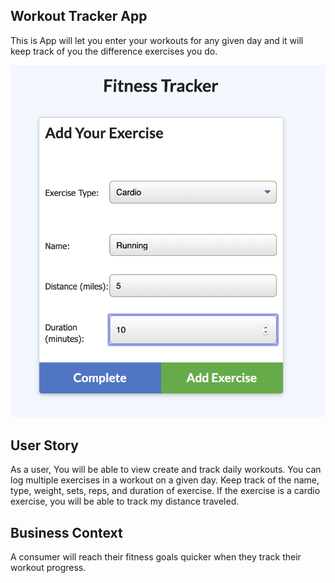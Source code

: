 ## Workout Tracker App

This is App will let you enter your workouts for any given day and it will keep track of you the difference exercises you do.

![Workout Tracker](workoutTracker.png)

## User Story

As a user, You will be able to view create and track daily workouts. You can log multiple exercises in a workout on a given day. Keep track of the name, type, weight, sets, reps, and duration of exercise. If the exercise is a cardio exercise, you will be able to track my distance traveled.

## Business Context

A consumer will reach their fitness goals quicker when they track their workout progress.

##